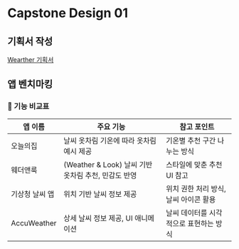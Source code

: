 # Capstone Design 01

## 기획서 작성
[Wearther 기획서](https://github.com/Gnyo/Capstone/blob/main/README.md)

## 앱 벤치마킹

### 🧩 기능 비교표
앱 이름 |	주요 기능 |	참고 포인트
---|---|---
오늘의집 | 날씨 옷차림	기온에 따라 옷차림 예시 제공 | 기온별 추천 구간 나누는 방식
웨더앤룩 | (Weather & Look)	날씨 기반 옷차림 추천, 민감도 반영 | 스타일에 맞춘 추천 UI 참고
기상청 날씨 앱 |	위치 기반 날씨 정보 제공 | 위치 권한 처리 방식, 날씨 아이콘 활용
AccuWeather |	상세 날씨 정보 제공, UI 애니메이션 | 날씨 데이터를 시각적으로 표현하는 방식
